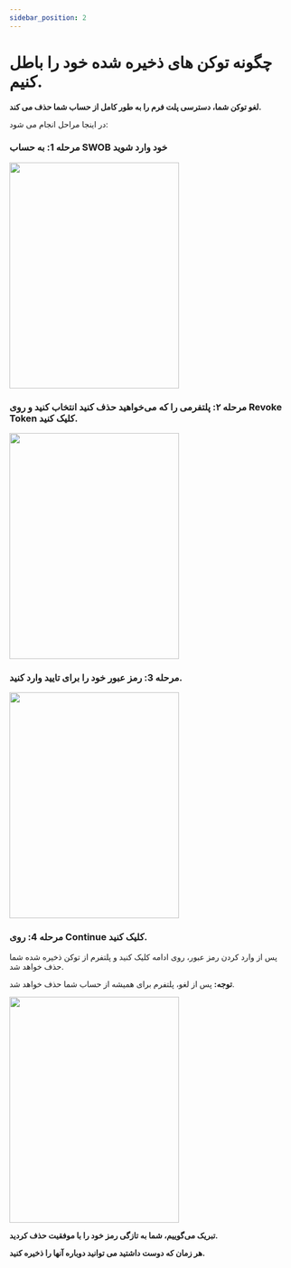 ```yaml
---
sidebar_position: 2
---
```


# چگونه توکن های ذخیره شده خود را باطل کنیم.

**لغو توکن شما، دسترسی پلت فرم را به طور کامل از حساب شما حذف می کند.**

در اینجا مراحل انجام می شود:

### مرحله 1: به حساب SWOB خود وارد شوید

<img src="/img/Save-Tokens.png" height="400" width="300" />

### مرحله ۲: پلتفرمی را که می‌خواهید حذف کنید انتخاب کنید و روی Revoke Token کلیک کنید.

<img src="/img/SelectTokenToDelete.png" height="400" width="300" />

### مرحله 3: رمز عبور خود را برای تایید وارد کنید.

<img src="/img/ConfirmDelete.png" height="400" width="300" />

### مرحله 4: روی Continue کلیک کنید.

پس از وارد کردن رمز عبور، روی ادامه کلیک کنید و پلتفرم از توکن ذخیره شده شما حذف خواهد شد.

**توجه:** پس از لغو، پلتفرم برای همیشه از حساب شما حذف خواهد شد.

<img src="/img/DeletedToken.png" height="400" width="300" />

**تبریک می‌گوییم، شما به تازگی رمز خود را با موفقیت حذف کردید.**

**هر زمان که دوست داشتید می توانید دوباره آنها را ذخیره کنید.**
